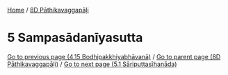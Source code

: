 
[Home](/) / [8D Pāthikavaggapāḷi](../8D.md)

# 5 Sampasādanīyasutta


[Go to previous page (4.15 Bodhipakkhiyabhāvanā)](4/4.15.md) / [Go to parent page (8D Pāthikavaggapāḷi)](0.md) / [Go to next page (5.1 Sāriputtasīhanāda)](5/5.1.md)


